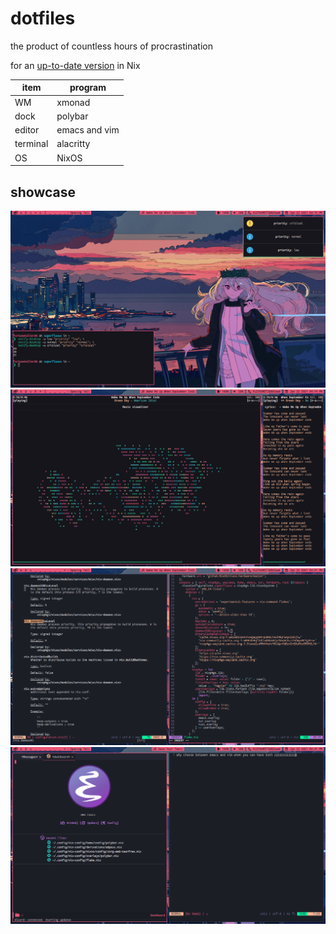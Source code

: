 # dotfiles

the product of countless hours of procrastination

for an [up-to-date version](https://github.com/fortuneteller2k/nix-config) in Nix

| item     | program       |
|----------|---------------|
| WM       | xmonad        |
| dock     | polybar       |
| editor   | emacs and vim |
| terminal | alacritty     |
| OS       | NixOS         |

## showcase

![idle](screenshots/empty.png)
![ncmpcpp](screenshots/ncmpcpp.png)
![busy](screenshots/neovim.png)
![emacs-and-vim](screenshots/emacs-and-vim.png)
